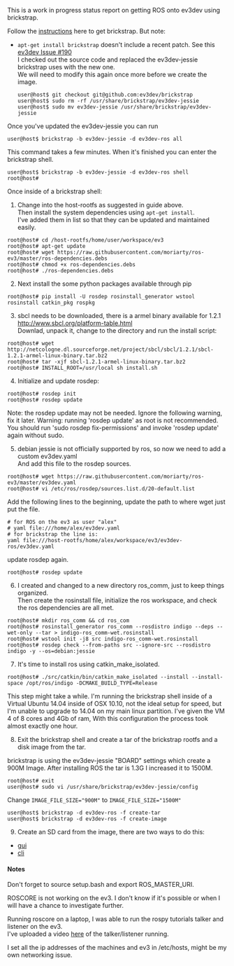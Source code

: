 This is a work in progress status report on getting ROS onto ev3dev using brickstrap.

Follow the [instructions](https://github.com/ev3dev/ev3dev/wiki/Using-brickstrap-to-cross-compile-and-debug) here to get brickstrap. But note:
  - ```apt-get install brickstrap``` doesn't include a recent patch. See this [ev3dev Issue #190](https://github.com/ev3dev/ev3dev/issues/190) <br>
    I checked out the source code and replaced the ev3dev-jessie brickstrap uses with the new one.<br>
    We will need to modify this again once more before we create the image. 
    
    ```
    user@host$ git checkout git@github.com:ev3dev/brickstrap
    user@host$ sudo rm -rf /usr/share/brickstrap/ev3dev-jessie
    user@host$ sudo mv ev3dev-jessie /usr/share/brickstrap/ev3dev-jessie
    ```

Once you've updated the ev3dev-jessie you can run

```
user@host$ brickstrap -b ev3dev-jessie -d ev3dev-ros all
```
This command takes a few minutes. When it's finished you can enter the brickstrap shell.

```
user@host$ brickstrap -b ev3dev-jessie -d ev3dev-ros shell
root@host#
```

Once inside of a brickstrap shell:

1. Change into the host-rootfs as suggested in guide above. <br>
  Then install the system dependencies using ```apt-get install```. <br>
  I've added them in list so that they can be updated and maintained easily. 

  ```
  root@host# cd /host-rootfs/home/user/workspace/ev3
  root@host# apt-get update
  root@host# wget https://raw.githubusercontent.com/moriarty/ros-ev3/master/ros-dependencies.debs
  root@host# chmod +x ros-dependencies.debs
  root@host# ./ros-dependencies.debs
  ```

2. Next install the some python packages available through pip

  ```
  root@host# pip install -U rosdep rosinstall_generator wstool rosinstall catkin_pkg rospkg
  ```
3. sbcl needs to be downloaded, there is a armel binary available for 1.2.1 <br>
  http://www.sbcl.org/platform-table.html <br>
  Downlad, unpack it, change to the directory and run the install script: <br>

  ```
  root@host# wget http://netcologne.dl.sourceforge.net/project/sbcl/sbcl/1.2.1/sbcl-1.2.1-armel-linux-binary.tar.bz2
  root@host# tar -xjf sbcl-1.2.1-armel-linux-binary.tar.bz2 
  root@host# INSTALL_ROOT=/usr/local sh install.sh
  ```

4. Initialize and update rosdep:

  ```
  root@host# rosdep init
  root@host# rosdep update 
  ```
  
  Note: the rosdep update may not be needed.
  Ignore the following warning, fix it later. 
  Warning: running 'rosdep update' as root is not recommended.
  You should run 'sudo rosdep fix-permissions' and invoke 'rosdep update' again without sudo.

  
5. debian jessie is not officially supported by ros, so now we need to add a custom ev3dev.yaml<br>
  And add this file to the rosdep sources.
  
  ```
  root@host# wget https://raw.githubusercontent.com/moriarty/ros-ev3/master/ev3dev.yaml
  root@host# vi /etc/ros/rosdep/sources.list.d/20-default.list
  ```
  
  Add the following lines to the beginning, update the path to where wget just put the file. 
  ```
  # for ROS on the ev3 as user "alex"
  # yaml file:///home/alex/ev3dev.yaml
  # for brickstrap the line is:
  yaml file:///host-rootfs/home/alex/workspace/ev3/ev3dev-ros/ev3dev.yaml
  ```
  
  update rosdep again. 
  ```
  root@host# rosdep update
  ```

6. I created and changed to a new directory ros_comm, just to keep things organized. <br>
  Then create the rosinstall file, initialize the ros workspace, and check the ros dependencies are all met.

  ```
  root@host# mkdir ros_comm && cd ros_com
  root@host# rosinstall_generator ros_comm --rosdistro indigo --deps --wet-only --tar > indigo-ros_comm-wet.rosinstall
  root@host# wstool init -j8 src indigo-ros_comm-wet.rosinstall
  root@host# rosdep check --from-paths src --ignore-src --rosdistro indigo -y --os=debian:jessie
  ```

7. It's time to install ros using catkin_make_isolated.

  ```
  root@host# ./src/catkin/bin/catkin_make_isolated --install --install-space /opt/ros/indigo -DCMAKE_BUILD_TYPE=Release
  ```
  
  This step might take a while. I'm running the brickstrap shell inside of a Virtual Ubuntu 14.04 inside of OSX 10.10, not the ideal setup for speed, but I'm unable to upgrade to 14.04 on my main linux partition. I've given the VM 4 of 8 cores and 4Gb of ram, With this configuration the process took almost exactly one hour. 

8. Exit the brickstrap shell and create a tar of the brickstrap rootfs and a disk image from the tar.
  
  brickstrap is using the ev3dev-jessie "BOARD" settings which create a 900M Image. After installing ROS the tar is 1.3G
  I increased it to 1500M. 

  ```
  root@host# exit
  user@host# sudo vi /usr/share/brickstrap/ev3dev-jessie/config
  ```
  
  Change ```IMAGE_FILE_SIZE="900M"``` to ```IMAGE_FILE_SIZE="1500M"```
  
  ```
  user@host$ brickstrap -d ev3dev-ros -f create-tar
  user@host$ brickstrap -d ev3dev-ros -f create-image
  ```
  

9. Create an SD card from the image, there are two ways to do this:<br>
  - [gui](http://www.ev3dev.org/docs/tutorials/writing-sd-card-image-ubuntu-disk-image-writer/)
  - [cli](http://www.ev3dev.org/docs/tutorials/writing-sd-card-image-linux-command-line/)


#### Notes

Don't forget to source setup.bash and export ROS_MASTER_URI.

ROSCORE is not working on the ev3. I don't know if it's possible or when I will have a chance to investigate further. 

Running roscore on a laptop, I was able to run the rospy tutorials talker and listener on the ev3. <br>
I've uploaded a video [here](http://youtu.be/ZgA7DgbuVEs) of the talker/listener running.

I set all the ip addresses of the machines and ev3 in /etc/hosts, might be my own networking issue.


